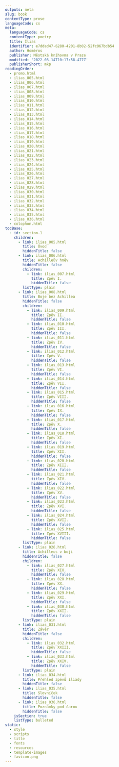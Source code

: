 ```yaml
---
outputs: meta
slug: book
contentType: prose
languageCode: cs
meta:
  languageCode: cs
  contentType: poetry
  title: Ílias
  identifier: e7ddad47-6280-4201-8b02-52fc967bdb54
  author: Homéros
  publisher: Městská knihovna v Praze
  modified: '2022-03-14T10:17:58.477Z'
  publisherShort: mkp
readingOrder:
  - promo.html
  - ilias_005.html
  - ilias_006.html
  - ilias_007.html
  - ilias_008.html
  - ilias_009.html
  - ilias_010.html
  - ilias_011.html
  - ilias_012.html
  - ilias_013.html
  - ilias_014.html
  - ilias_015.html
  - ilias_016.html
  - ilias_017.html
  - ilias_018.html
  - ilias_019.html
  - ilias_020.html
  - ilias_021.html
  - ilias_022.html
  - ilias_023.html
  - ilias_024.html
  - ilias_025.html
  - ilias_026.html
  - ilias_027.html
  - ilias_028.html
  - ilias_029.html
  - ilias_030.html
  - ilias_031.html
  - ilias_032.html
  - ilias_033.html
  - ilias_034.html
  - ilias_035.html
  - ilias_036.html
  - colophon.html
tocBase:
  - id: section-1
    children:
      - link: ilias_005.html
        title: Úvod
        hiddenTitle: false
      - link: ilias_006.html
        title: Achilleův hněv
        hiddenTitle: false
        children:
          - link: ilias_007.html
            title: Zpěv I.
            hiddenTitle: false
        listType: plain
      - link: ilias_008.html
        title: Boje bez Achillea
        hiddenTitle: false
        children:
          - link: ilias_009.html
            title: Zpěv II.
            hiddenTitle: false
          - link: ilias_010.html
            title: Zpěv III.
            hiddenTitle: false
          - link: ilias_011.html
            title: Zpěv IV.
            hiddenTitle: false
          - link: ilias_012.html
            title: Zpěv V.
            hiddenTitle: false
          - link: ilias_013.html
            title: Zpěv VI.
            hiddenTitle: false
          - link: ilias_014.html
            title: Zpěv VII.
            hiddenTitle: false
          - link: ilias_015.html
            title: Zpěv VIII.
            hiddenTitle: false
          - link: ilias_016.html
            title: Zpěv IX.
            hiddenTitle: false
          - link: ilias_017.html
            title: Zpěv X.
            hiddenTitle: false
          - link: ilias_018.html
            title: Zpěv XI.
            hiddenTitle: false
          - link: ilias_019.html
            title: Zpěv XII.
            hiddenTitle: false
          - link: ilias_020.html
            title: Zpěv XIII.
            hiddenTitle: false
          - link: ilias_021.html
            title: Zpěv XIV.
            hiddenTitle: false
          - link: ilias_022.html
            title: Zpěv XV.
            hiddenTitle: false
          - link: ilias_023.html
            title: Zpěv XVI.
            hiddenTitle: false
          - link: ilias_024.html
            title: Zpěv XVII.
            hiddenTitle: false
          - link: ilias_025.html
            title: Zpěv XVIII.
            hiddenTitle: false
        listType: plain
      - link: ilias_026.html
        title: Achilleus v boji
        hiddenTitle: false
        children:
          - link: ilias_027.html
            title: Zpěv XIX.
            hiddenTitle: false
          - link: ilias_028.html
            title: Zpěv XX.
            hiddenTitle: false
          - link: ilias_029.html
            title: Zpěv XXI.
            hiddenTitle: false
          - link: ilias_030.html
            title: Zpěv XXII.
            hiddenTitle: false
        listType: plain
      - link: ilias_031.html
        title: Závěr
        hiddenTitle: false
        children:
          - link: ilias_032.html
            title: Zpěv XXIII.
            hiddenTitle: false
          - link: ilias_033.html
            title: Zpěv XXIV.
            hiddenTitle: false
        listType: plain
      - link: ilias_034.html
        title: Přehled zpěvů íliady
        hiddenTitle: false
      - link: ilias_035.html
        title: Slovníček
        hiddenTitle: false
      - link: ilias_036.html
        title: Poznámky pod čarou
        hiddenTitle: false
    isSection: true
    listType: bulleted
static:
  - style
  - scripts
  - title
  - fonts
  - resources
  - template-images
  - favicon.png
---
```

